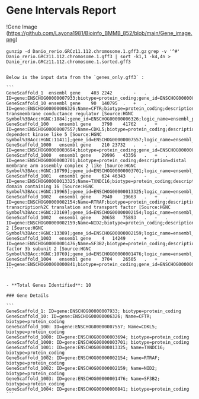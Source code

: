 # Gene Intervals Report
!Gene Image
(https://github.com/Layona1981/Bioinfo_BMMB_852/blob/main/Gene_image.png) 

``` gunzip -d Danio_rerio.GRCz11.112.chromosome.1.gff3.gz ```
```grep -v '^#' Danio_rerio.GRCz11.112.chromosome.1.gff3 | sort -k1,1 -k4,4n > Danio_rerio.GRCz11.112.chromosome.1.sorted.gff3```
```` 

Below is the input data from the `genes_only.gff3` :

```
GeneScaffold_1	ensembl	gene	403	2242	.	-	.	ID=gene:ENSCHOG00000007933;biotype=protein_coding;gene_id=ENSCHOG00000007933;logic_name=ensembl_projection;version=1
GeneScaffold_10	ensembl	gene	90	140795	.	+	.	ID=gene:ENSCHOG00000006326;Name=CFTR;biotype=protein_coding;description=CF transmembrane conductance regulator [Source:HGNC Symbol%3BAcc:HGNC:1884];gene_id=ENSCHOG00000006326;logic_name=ensembl_projection;version=1
GeneScaffold_100	ensembl	gene	3790	41762	.	+	.	ID=gene:ENSCHOG00000007557;Name=CDKL5;biotype=protein_coding;description=cyclin dependent kinase like 5 [Source:HGNC Symbol%3BAcc:HGNC:11411];gene_id=ENSCHOG00000007557;logic_name=ensembl_projection;version=1
GeneScaffold_1000	ensembl	gene	210	23732	.	-	.	ID=gene:ENSCHOG00000003694;biotype=protein_coding;gene_id=ENSCHOG00000003694;logic_name=ensembl_projection;version=1
GeneScaffold_1000	ensembl	gene	29996	43356	.	+	.	ID=gene:ENSCHOG00000003701;biotype=protein_coding;description=distal membrane arm assembly complex 2 like [Source:HGNC Symbol%3BAcc:HGNC:18799];gene_id=ENSCHOG00000003701;logic_name=ensembl_projection;version=1
GeneScaffold_1001	ensembl	gene	624	46343	.	-	.	ID=gene:ENSCHOG00000013325;Name=TXNDC16;biotype=protein_coding;description=thioredoxin domain containing 16 [Source:HGNC Symbol%3BAcc:HGNC:19965];gene_id=ENSCHOG00000013325;logic_name=ensembl_projection;version=1
GeneScaffold_1002	ensembl	gene	7940	19663	.	+	.	ID=gene:ENSCHOG00000002154;Name=RTRAF;biotype=protein_coding;description=RNA transcription%2C translation and transport factor [Source:HGNC Symbol%3BAcc:HGNC:23169];gene_id=ENSCHOG00000002154;logic_name=ensembl_projection;version=1
GeneScaffold_1002	ensembl	gene	20658	75893	.	-	.	ID=gene:ENSCHOG00000002159;Name=NID2;biotype=protein_coding;description=nidogen 2 [Source:HGNC Symbol%3BAcc:HGNC:13389];gene_id=ENSCHOG00000002159;logic_name=ensembl_projection;version=1
GeneScaffold_1003	ensembl	gene	4	14249	.	+	.	ID=gene:ENSCHOG00000001476;Name=SF3B2;biotype=protein_coding;description=splicing factor 3b subunit 2 [Source:HGNC Symbol%3BAcc:HGNC:10769];gene_id=ENSCHOG00000001476;logic_name=ensembl_projection;version=1
GeneScaffold_1004	ensembl	gene	3704	26505	.	+	.	ID=gene:ENSCHOG00000000841;biotype=protein_coding;gene_id=ENSCHOG00000000841;logic_name=ensembl_projection;version=1
```


- **Total Genes Identified**: 10

### Gene Details

```
GeneScaffold_1: ID=gene:ENSCHOG00000007933; biotype=protein_coding
GeneScaffold_10: ID=gene:ENSCHOG00000006326; Name=CFTR; biotype=protein_coding
GeneScaffold_100: ID=gene:ENSCHOG00000007557; Name=CDKL5; biotype=protein_coding
GeneScaffold_1000: ID=gene:ENSCHOG00000003694; biotype=protein_coding
GeneScaffold_1000: ID=gene:ENSCHOG00000003701; biotype=protein_coding
GeneScaffold_1001: ID=gene:ENSCHOG00000013325; Name=TXNDC16; biotype=protein_coding
GeneScaffold_1002: ID=gene:ENSCHOG00000002154; Name=RTRAF; biotype=protein_coding
GeneScaffold_1002: ID=gene:ENSCHOG00000002159; Name=NID2; biotype=protein_coding
GeneScaffold_1003: ID=gene:ENSCHOG00000001476; Name=SF3B2; biotype=protein_coding
GeneScaffold_1004: ID=gene:ENSCHOG00000000841; biotype=protein_coding
```




